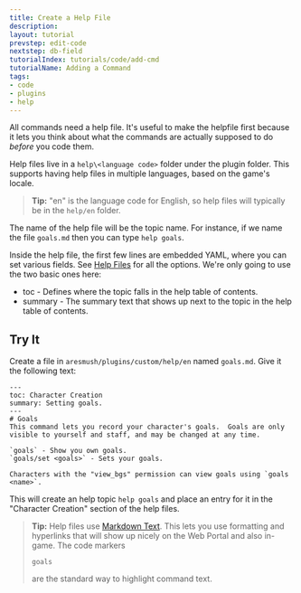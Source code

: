 ```yaml
---
title: Create a Help File
description:
layout: tutorial
prevstep: edit-code
nextstep: db-field
tutorialIndex: tutorials/code/add-cmd
tutorialName: Adding a Command
tags: 
- code
- plugins
- help
---
```


All commands need a help file.  It's useful to make the helpfile first because it lets you think about what the commands are actually supposed to do _before_ you code them.

Help files live in a `help\<language code>` folder under the plugin folder.  This supports having help files in multiple languages, based on the game's locale.

> <i class="fa fa-info-circle"></i> **Tip:** "en" is the language code for English, so help files will typically be in the `help/en` folder.

The name of the help file will be the topic name.  For instance, if we name the file `goals.md` then you can type `help goals`.

Inside the help file, the first few lines are embedded YAML, where you can set various fields.  See [Help Files](/tutorials/code/help) for all the options.  We're only going to use the two basic ones here:

* toc - Defines where the topic falls in the help table of contents.
* summary - The summary text that shows up next to the topic in the help table of contents.

## Try It

Create a file in `aresmush/plugins/custom/help/en` named `goals.md`.  Give it the following text:

    ---
    toc: Character Creation
    summary: Setting goals.
    ---
    # Goals
    This command lets you record your character's goals.  Goals are only visible to yourself and staff, and may be changed at any time.
    
    `goals` - Show you own goals.
    `goals/set <goals>` - Sets your goals.
    
    Characters with the "view_bgs" permission can view goals using `goals <name>`.


This will create an help topic `help goals` and place an entry for it in the "Character Creation" section of the help files.

> <i class="fa fa-info-circle"></i> **Tip:** Help files use [Markdown Text](https://daringfireball.net/projects/markdown/syntax).  This lets you use formatting and hyperlinks that will show up nicely on the Web Portal and also in-game.  The code markers <pre>`goals`</pre> are the standard way to highlight command text.
